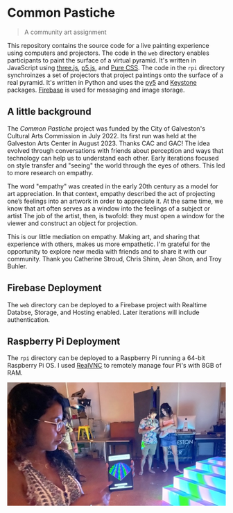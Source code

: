 # Common Pastiche
> A community art assignment

This repository contains the source code for a live painting experience using computers and projectors. The code in the `web` directory enables participants to paint the surface of a virtual pyramid. It's written in JavaScript using [three.js](https://threejs.org/), [p5.js](https://p5js.org/), and [Pure CSS](https://purecss.io/). The code in the `rpi` directory synchroinzes a set of projectors that project paintings onto the surface of a real pyramid. It's written in Python and uses the [py5](https://py5coding.org/) and [Keystone](https://github.com/davidbouchard/keystone) packages. [Firebase](https://firebase.google.com/) is used for messaging and image storage.

## A little background

The *Common Pastiche* project was funded by the City of Galveston's Cultural Arts Commission in July 2022. Its first run was held at the Galveston Arts Center in August 2023. Thanks CAC and GAC! The idea evolved through conversations with friends about perception and ways that technology can help us to understand each other. Early iterations focused on style transfer and "seeing" the world through the eyes of others. This led to more research on empathy.

The word "empathy" was created in the early 20th century as a model for art appreciation. In that context, empathy described the act of projecting one’s feelings into an artwork in order to appreciate it. At the same time, we know that art often serves as a window into the feelings of a subject or artist The job of the artist, then, is twofold: they must open a window for the viewer and construct an object for projection.

This is our little mediation on empathy. Making art, and sharing that experience with others, makes us more empathetic. I'm grateful for the opportunity to explore new media with friends and to share it with our community. Thank you Catherine Stroud, Chris Shinn, Jean Shon, and Troy Buhler.

## Firebase Deployment

The `web` directory can be deployed to a Firebase project with Realtime Databse, Storage, and Hosting enabled. Later iterations will include authentication.

## Raspberry Pi Deployment

The `rpi` directory can be deployed to a Raspberry Pi running a 64-bit Raspberry Pi OS. I used [RealVNC](https://www.realvnc.com/en/) to remotely manage four Pi's with 8GB of RAM.

![A person displaying a drawing of a pyramid on a tablet. They are standing in front of a pyramid with their drawing projected onto its surface.](common_pastiche.jpeg)